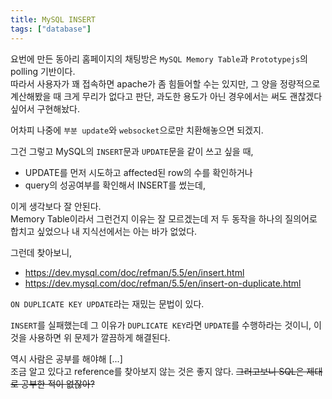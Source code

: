 ```yaml
---
title: MySQL INSERT
tags: ["database"]
---
```


요번에 만든 동아리 홈페이지의 채팅방은 `MySQL Memory Table`과 `Prototypejs`의 polling 기반이다.  
따라서 사용자가 꽤 접속하면 apache가 좀 힘들어할 수는 있지만, 그 양을 정량적으로 계산해봤을 때 크게 무리가 없다고 판단, 과도한 용도가 아닌 경우에서는 써도 괜찮겠다 싶어서 구현해놨다.

어차피 나중에 `부분 update`와 `websocket`으로만 치환해놓으면 되겠지.

그건 그렇고 MySQL의 `INSERT`문과 `UPDATE`문을 같이 쓰고 싶을 때,

- UPDATE를 먼저 시도하고 affected된 row의 수를 확인하거나
- query의 성공여부를 확인해서 INSERT를 썼는데,

이게 생각보다 잘 안된다.  
Memory Table이라서 그런건지 이유는 잘 모르겠는데 저 두 동작을 하나의 질의어로 합치고 싶었으나 내 지식선에서는 아는 바가 없었다.

그런데 찾아보니,

- <https://dev.mysql.com/doc/refman/5.5/en/insert.html>
- <https://dev.mysql.com/doc/refman/5.5/en/insert-on-duplicate.html>

`ON DUPLICATE KEY UPDATE`라는 재밌는 문법이 있다.

`INSERT`를 실패했는데 그 이유가 `DUPLICATE KEY`라면 `UPDATE`를 수행하라는 것이니, 이것을 사용하면 위 문제가 깔끔하게 해결된다.

역시 사람은 공부를 해야해 [...]  
조금 알고 있다고 reference를 찾아보지 않는 것은 좋지 않다. ~~그러고보니 SQL은 제대로 공부한 적이 없잖아?~~
